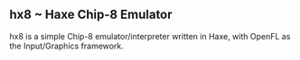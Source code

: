 hx8 ~ Haxe Chip-8 Emulator
--------------------------

hx8 is a simple Chip-8 emulator/interpreter written in Haxe, with OpenFL as the Input/Graphics framework.